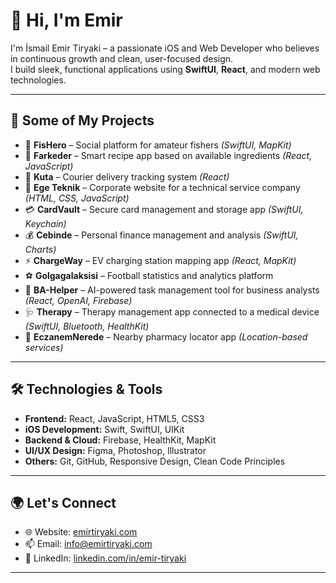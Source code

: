 # 👋 Hi, I'm Emir

I'm İsmail Emir Tiryaki – a passionate iOS and Web Developer who believes in continuous growth and clean, user-focused design.  
I build sleek, functional applications using **SwiftUI**, **React**, and modern web technologies.

---

## 🚀 Some of My Projects

- 🎣 **FisHero** – Social platform for amateur fishers *(SwiftUI, MapKit)*  
- 🍳 **Farkeder** – Smart recipe app based on available ingredients *(React, JavaScript)*  
- 🚚 **Kuta** – Courier delivery tracking system *(React)*  
- 🧰 **Ege Teknik** – Corporate website for a technical service company *(HTML, CSS, JavaScript)*  
- 💳 **CardVault** – Secure card management and storage app *(SwiftUI, Keychain)*  
- 💰 **Cebinde** – Personal finance management and analysis *(SwiftUI, Charts)*  
- ⚡ **ChargeWay** – EV charging station mapping app *(React, MapKit)*  
- ⚽ **Golgagalaksisi** – Football statistics and analytics platform  
- 🧠 **BA-Helper** – AI-powered task management tool for business analysts *(React, OpenAI, Firebase)*  
- 🩺 **Therapy** – Therapy management app connected to a medical device *(SwiftUI, Bluetooth, HealthKit)*  
- 🏪 **EczanemNerede** – Nearby pharmacy locator app *(Location-based services)*

---

## 🛠️ Technologies & Tools

- **Frontend:** React, JavaScript, HTML5, CSS3  
- **iOS Development:** Swift, SwiftUI, UIKit  
- **Backend & Cloud:** Firebase, HealthKit, MapKit  
- **UI/UX Design:** Figma, Photoshop, Illustrator  
- **Others:** Git, GitHub, Responsive Design, Clean Code Principles

---

## 🌍 Let's Connect

- 🌐 Website: [emirtiryaki.com](https://emirtiryaki.com)  
- 📫 Email: info@emirtiryaki.com  
- 💼 LinkedIn: [linkedin.com/in/emir-tiryaki](https://linkedin.com/in/emir-tiryaki)

---
